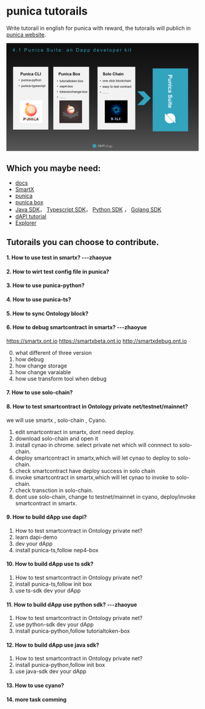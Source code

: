 
# punica tutorails

Write tutorail in english for punica with reward, the tutorails will publich in [punica website](http://punica.ont.io/).

![punica](image/punica.png)

## Which you maybe need:
* [docs](https://ontio.github.io/documentation/Introduction_of_Ontology_Smart_Contract_en.html)
* [SmartX](https://smartx.ont.io/)
* [punica](https://github.com/punicasuite)
* [punica box](https://github.com/punica-box)
* [Java SDK](https://github.com/ontio/ontology-java-sdk)， [Typescript SDK](https://github.com/ontio/ontology-ts-sdk)， [Python SDK](https://github.com/ontio/ontology-python-sdk) ， [Golang SDK](https://github.com/ontio/ontology-go-sdk)
* [dAPI tutorial](https://ontio.github.io/documentation/ontology_dapp_dev_tutorial_en.html)
* [Explorer](https://explorer.ont.io/)

## Tutorails you can choose to contribute.

#### 1. How to use test in smartx?  ---zhaoyue

#### 2. How to wirt test config file in punica?

#### 3. How to use punica-python?

#### 4. How to use punica-ts?

#### 5. How to sync Ontology block?


#### 6. How to debug smartcontract in smartx? ---zhaoyue

https://smartx.ont.io
https://smartxbeta.ont.io
http://smartxdebug.ont.io

0. what different of three version
1. how debug
2. how change storage
3. how change varaiable
4. how use transform tool when debug

#### 7. How to use solo-chain?



#### 8. How to test smartcontract in Ontology private net/testnet/mainnet?
we will use smartx , solo-chain  , Cyano.

1. edit smartcontract in smartx, dont need deploy.
2. download solo-chain and open it
3. install cynao in chrome. select private net which will connnect to solo-chain.
4. deploy smartcontract in smartx,which will let cynao to deploy to solo-chain.
5. check smartcontract have deploy success in solo chain
6. invoke smartcontract in smartx,which will let cynao to invoke to solo-chain.
7. check transction in solo-chain.
8. dont use solo-chain, change to testnet/mainnet in cyano, deploy/invoke smartcontract in smartx.


#### 9. How to build dApp use dapi?

1. How to test smartcontract in Ontology private net?
2. learn dapi-demo
3. dev your dApp
4. install punica-ts,follow nep4-box

#### 10. How to build dApp use ts sdk?

1. How to test smartcontract in Ontology private net?
2. install punica-ts,follow init box
3. use ts-sdk dev your dApp


#### 11. How to build dApp use python sdk?  ---zhaoyue

1. How to test smartcontract in Ontology private net?
2. use python-sdk dev your dApp
3. install punica-python,follow tutorialtoken-box

#### 12. How to build dApp use java sdk?
1. How to test smartcontract in Ontology private net?
2. install punica-python,follow init box
3. use java-sdk dev your dApp


#### 13. How to use cyano?


#### 14. more task comming